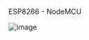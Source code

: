 ESP8266 - NodeMCU

![image](https://github.com/MMemon2003/HealthProject2024/assets/146339735/62fc409f-046f-43bf-b8cc-b5e704d6c61e)
